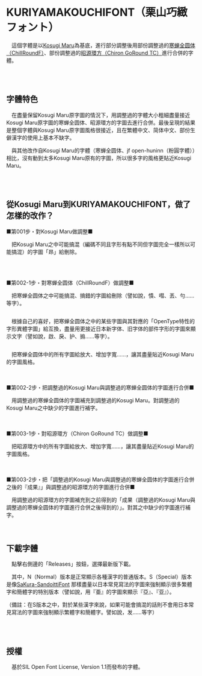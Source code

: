 # KURIYAMAKOUCHIFONT（栗山巧緻フォント）

　這個字體是以[Kosugi Maru](https://github.com/googlefonts/kosugi-maru)為基底，進行部分調整後用部份調整過的[寒蝉全圆体（ChillRoundF）](https://github.com/Warren2060/ChillRound)、部份調整過的[昭源環方（Chiron GoRound TC）](https://github.com/chiron-fonts/chiron-go-round-tc)進行合併的字體。

![]()

　　

## 字體特色

　在盡量保留Kosugi Maru原字圖的情況下，用調整過的字體大小粗細盡量接近Kosugi Maru原字圖的寒蝉全圆体、昭源環方的字圖去進行合併。最後呈現的結果是整個字體與Kosugi Maru原字圖風格很接近，且在繁體中文、简体中文、部份生僻漢字的使用上基本不缺字。

　與其他改作自Kosugi Maru的字體（寒蝉全圆体、jf open-huninn（粉圓字體））相比，沒有動到太多Kosugi Maru原有的字圖，所以很多字的風格更貼近Kosugi Maru。

![]()

　　

## 從Kosugi Maru到KURIYAMAKOUCHIFONT，做了怎樣的改作？

■第001步・對Kosugi Maru做調整■

　把Kosugi Maru之中可能搞混（編碼不同且字形有點不同但字圖完全一樣所以可能搞混）的字圖「昻」給刪除。

![]()

　　

■第002-1步・對寒蝉全圆体（ChillRoundF）做調整■

　把寒蝉全圆体之中可能搞混、搞錯的字圖給刪除（譬如說，憒、嘒、丟、勻……等字）。

![]()

　根據自己的喜好，把寒蝉全圆体之中的某些字圖與其對應的「OpenType特性的字形異體字圖」給互換，盡量用更接近日本新字体、旧字体的部件字形的字圖來顯示文字（譬如說，啟、戾、护、搧……等字）。

![]()

　把寒蝉全圆体中的所有字圖給放大、增加字寬……，讓其盡量貼近Kosugi Maru的字圖風格。

　　

■第002-2步・把調整過的Kosugi Maru與調整過的寒蝉全圆体的字圖進行合併■

　用調整過的寒蝉全圆体的字圖補充到調整過的Kosugi Maru。對調整過的Kosugi Maru之中缺少的字圖進行補字。

　　

■第003-1步・對昭源環方（Chiron GoRound TC）做調整■

　把昭源環方中的所有字圖給放大、增加字寬……，讓其盡量貼近Kosugi Maru的字圖風格。

　　

■第003-2步・把「調整過的Kosugi Maru與調整過的寒蝉全圆体的字圖進行合併之後的『成果』」與調整過的昭源環方的字圖進行合併■

　用調整過的昭源環方的字圖補充到之前得到的「成果（調整過的Kosugi Maru與調整過的寒蝉全圆体的字圖進行合併之後得到的）」。對其之中缺少的字圖進行補字。

　　

## 下載字體

　點擊右側邊的「Releases」按鈕，選擇最新版下載。

　其中，N（Normal）版本是正常顯示各種漢字的普通版本。S（Special）版本是像[SaKura-SandoittiFont](https://github.com/Silent0225/SaKura-SandoittiFont) 那樣盡量以日本常見寫法的字圖來強制顯示很多繁體字和簡體字的特別版本（譬如說，用『亜』的字圖來顯示『亞』、『亚』）。

（備註：在S版本之中，對於某些漢字來說，如果可能會搞混的話則不會用日本常見寫法的字圖來強制顯示繁體字和簡體字。譬如說，发……等字）

![]()

　　

## 授權

　基於SIL Open Font License, Version 1.1而發布的字體。
 
